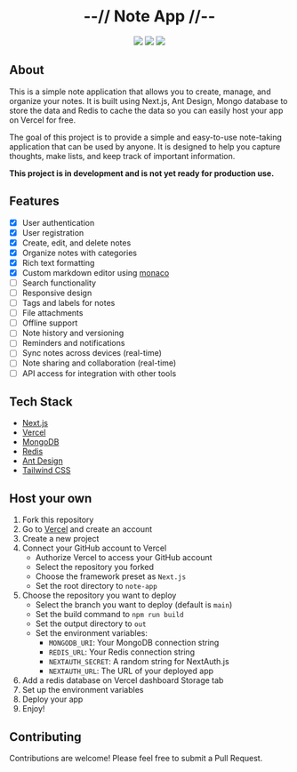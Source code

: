 <div align="center">
    <h1>--// Note App //--</h1>
    <img src="https://img.shields.io/github/last-commit/klpod221/note-app?style=for-the-badge&color=ffb4a2&labelColor=201a19">
    <img src="https://img.shields.io/github/stars/klpod221/note-app?style=for-the-badge&color=e6c419&labelColor=1d1b16">
    <img src="https://img.shields.io/github/repo-size/klpod221/note-app?style=for-the-badge&color=a8c7ff&labelColor=1a1b1f">
</div>

## About

This is a simple note application that allows you to create, manage, and organize your notes. It is built using Next.js, Ant Design, Mongo database to store the data and Redis to cache the data so you can easily host your app on Vercel for free.

The goal of this project is to provide a simple and easy-to-use note-taking application that can be used by anyone. It is designed to help you capture thoughts, make lists, and keep track of important information.

**This project is in development and is not yet ready for production use.**

## Features

- [x] User authentication
- [x] User registration
- [x] Create, edit, and delete notes
- [x] Organize notes with categories
- [x] Rich text formatting
- [x] Custom markdown editor using [monaco](https://microsoft.github.io/monaco-editor/)
- [ ] Search functionality
- [ ] Responsive design
- [ ] Tags and labels for notes
- [ ] File attachments
- [ ] Offline support
- [ ] Note history and versioning
- [ ] Reminders and notifications
- [ ] Sync notes across devices (real-time)
- [ ] Note sharing and collaboration (real-time)
- [ ] API access for integration with other tools

## Tech Stack

- [Next.js](https://nextjs.org/)
- [Vercel](https://vercel.com/)
- [MongoDB](https://www.mongodb.com/)
- [Redis](https://redis.io/)
- [Ant Design](https://ant.design/)
- [Tailwind CSS](https://tailwindcss.com/)

## Host your own

1. Fork this repository
2. Go to [Vercel](https://vercel.com/) and create an account
3. Create a new project
4. Connect your GitHub account to Vercel
   - Authorize Vercel to access your GitHub account
   - Select the repository you forked
   - Choose the framework preset as `Next.js`
   - Set the root directory to `note-app`
5. Choose the repository you want to deploy
   - Select the branch you want to deploy (default is `main`)
   - Set the build command to `npm run build`
   - Set the output directory to `out`
   - Set the environment variables:
     - `MONGODB_URI`: Your MongoDB connection string
     - `REDIS_URL`: Your Redis connection string
     - `NEXTAUTH_SECRET`: A random string for NextAuth.js
     - `NEXTAUTH_URL`: The URL of your deployed app
6. Add a redis database on Vercel dashboard Storage tab
7. Set up the environment variables
8. Deploy your app
9. Enjoy!

## Contributing

Contributions are welcome! Please feel free to submit a Pull Request.
